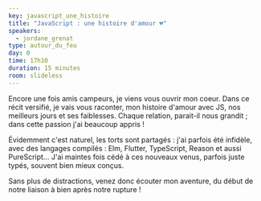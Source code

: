 ```yaml
---
key: javascript_une_histoire
title: "JavaScript : une histoire d'amour 💔"
speakers:
  - jordane_grenat
type: autour_du_feu
day: 0
time: 17h10
duration: 15 minutes
room: slideless
---
```


Encore une fois amis campeurs, je viens vous ouvrir mon coeur. Dans ce récit versifié, je vais vous raconter, mon histoire d'amour avec JS, nos meilleurs jours et ses faiblesses. Chaque relation, parait-il nous grandit ; dans cette passion j'ai beaucoup appris !

Évidemment c'est naturel, les torts sont partagés : j'ai parfois été infidèle, avec des langages compilés : Elm, Flutter, TypeScript, Reason et aussi PureScript... J'ai maintes fois cédé à ces nouveaux venus, parfois juste typés, souvent bien mieux conçus.

Sans plus de distractions, venez donc écouter mon aventure, du début de notre liaison à bien après notre rupture !